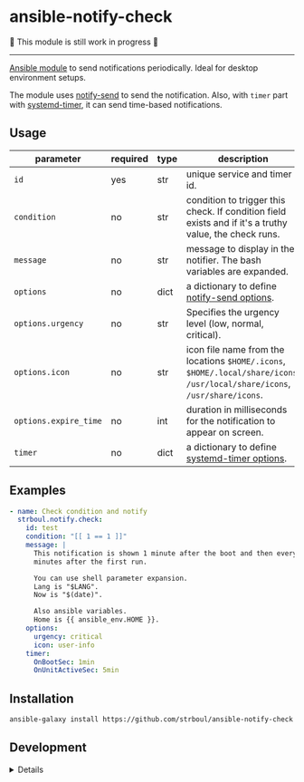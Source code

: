 # ansible-notify-check

:construction: This module is still work in progress :construction:

---

[Ansible module](https://docs.ansible.com/ansible/2.10/dev_guide/developing_locally.html#modules-and-plugins-what-is-the-difference)
to send notifications periodically. Ideal for desktop environment setups.

The module uses [notify-send](https://man.archlinux.org/man/notify-send.1.en)
to send the notification. Also, with `timer` part with
[systemd-timer](https://man.archlinux.org/man/core/systemd/systemd.timer.5.en),
it can send time-based notifications.

## Usage

| parameter             | required | type | description               |
|-----------------------|----------|------|---------------------------|
| `id`                  | yes      | str  | unique service and timer id. |
| `condition`           | no       | str  | condition to trigger this check. If condition field exists and if it's a truthy value, the check runs. |
| `message`             | no       | str  | message to display in the notifier. The bash variables are expanded.  |
| `options`             | no       | dict | a dictionary to define [notify-send options](https://man.archlinux.org/man/notify-send.1.en#OPTIONS). |
| `options.urgency`     | no       | str  | Specifies the urgency level (low, normal, critical).
| `options.icon`        | no       | str  | icon file name from the locations `$HOME/.icons`, `$HOME/.local/share/icons`, `/usr/local/share/icons`, `/usr/share/icons`. |
| `options.expire_time` | no       | int  | duration in milliseconds for the notification to appear on screen. |
| `timer`               | no       | dict | a dictionary to define [systemd-timer options](https://man.archlinux.org/man/core/systemd/systemd.timer.5.en#OPTIONS). |


## Examples

```yaml
- name: Check condition and notify
  strboul.notify.check:
    id: test
    condition: "[[ 1 == 1 ]]"
    message: |
      This notification is shown 1 minute after the boot and then every 5
      minutes after the first run.

      You can use shell parameter expansion.
      Lang is "$LANG".
      Now is "$(date)".

      Also ansible variables.
      Home is {{ ansible_env.HOME }}.
    options:
      urgency: critical
      icon: user-info
    timer:
      OnBootSec: 1min
      OnUnitActiveSec: 5min
```

## Installation

```sh
ansible-galaxy install https://github.com/strboul/ansible-notify-check.git
```

## Development

<details>

- Bump the `version` in the `galaxy.yml` file.

#### Run tests

```sh
ansible-galaxy collection build .
ansible-galaxy collection install strboul-notify-*.tar.gz
ansible-playbook tests/*
# rm -rf ~/.ansible/collections/ansible_collections/strboul/notify
```

#### Debugging

```sh
python plugins/modules/check.py tests/args.json
```

- <https://docs.ansible.com/ansible/latest/dev_guide/developing_modules_general.html>

- <https://docs.ansible.com/ansible/latest/dev_guide/debugging.html>

</details>
